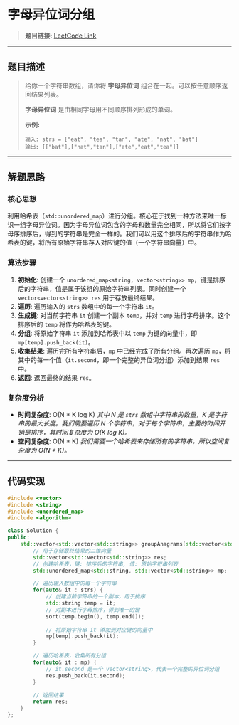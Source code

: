 # 字母异位词分组

> **题目链接:** [LeetCode Link](https://leetcode.cn/problems/group-anagrams/)

---

## 题目描述

> 给你一个字符串数组，请你将 **字母异位词** 组合在一起。可以按任意顺序返回结果列表。
>
> **字母异位词** 是由相同字母用不同顺序排列形成的单词。
>
> **示例:**
> ```
> 输入: strs = ["eat", "tea", "tan", "ate", "nat", "bat"]
> 输出: [["bat"],["nat","tan"],["ate","eat","tea"]]
> ```

---

## 解题思路

### 核心思想
利用哈希表（`std::unordered_map`）进行分组。核心在于找到一种方法来唯一标识一组字母异位词。因为字母异位词包含的字母和数量完全相同，所以将它们按字母序排序后，得到的字符串是完全一样的。我们可以用这个排序后的字符串作为哈希表的键，将所有原始字符串存入对应键的值（一个字符串向量）中。

### 算法步骤
1.  **初始化**: 创建一个 `unordered_map<string, vector<string>> mp`，键是排序后的字符串，值是属于该组的原始字符串列表。同时创建一个 `vector<vector<string>> res` 用于存放最终结果。
2.  **遍历**: 遍历输入的 `strs` 数组中的每一个字符串 `it`。
3.  **生成键**: 对当前字符串 `it` 创建一个副本 `temp`，并对 `temp` 进行字母排序。这个排序后的 `temp` 将作为哈希表的键。
4.  **分组**: 将原始字符串 `it` 添加到哈希表中以 `temp` 为键的向量中，即 `mp[temp].push_back(it)`。
5.  **收集结果**: 遍历完所有字符串后，`mp` 中已经完成了所有分组。再次遍历 `mp`，将其中的每一个值（`it.second`，即一个完整的异位词分组）添加到结果 `res` 中。
6.  **返回**: 返回最终的结果 `res`。

### 复杂度分析
- **时间复杂度**: O(N * K log K)
  *其中 N 是 `strs` 数组中字符串的数量，K 是字符串的最大长度。我们需要遍历 N 个字符串，对于每个字符串，主要的时间开销是排序，其时间复杂度为 O(K log K)。*
- **空间复杂度**: O(N * K)
  *我们需要一个哈希表来存储所有的字符串，所以空间复杂度为 O(N * K)。*

---

## 代码实现

```cpp
#include <vector>
#include <string>
#include <unordered_map>
#include <algorithm>

class Solution {
public:
    std::vector<std::vector<std::string>> groupAnagrams(std::vector<std::string>& strs) {
        // 用于存储最终结果的二维向量
        std::vector<std::vector<std::string>> res;
        // 创建哈希表，键: 排序后的字符串, 值: 原始字符串列表
        std::unordered_map<std::string, std::vector<std::string>> mp;

        // 遍历输入数组中的每一个字符串
        for(auto& it : strs) {
            // 创建当前字符串的一个副本，用于排序
            std::string temp = it;
            // 对副本进行字母排序，得到唯一的键
            sort(temp.begin(), temp.end());
            
            // 将原始字符串 it 添加到对应键的向量中
            mp[temp].push_back(it);
        }

        // 遍历哈希表，收集所有分组
        for(auto& it : mp) {
            // it.second 是一个 vector<string>，代表一个完整的异位词分组
            res.push_back(it.second);
        }

        // 返回结果
        return res;
    }
};
```